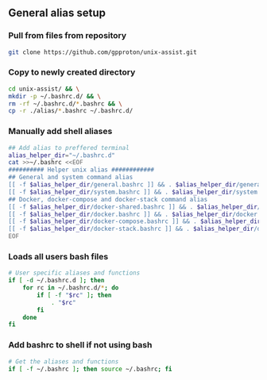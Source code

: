 ## General alias setup

### Pull from files from repository
```bash
git clone https://github.com/gpproton/unix-assist.git
```


### Copy to newly created directory
```bash
cd unix-assist/ && \
mkdir -p ~/.bashrc.d/ && \
rm -rf ~/.bashrc.d/*.bashrc && \
cp -r ./alias/*.bashrc ~/.bashrc.d/
```

### Manually add shell aliases
```bash
## Add alias to preffered terminal
alias_helper_dir="~/.bashrc.d"
cat >>~/.bashrc <<EOF
########## Helper unix alias ############
## General and system command alias
[[ -f $alias_helper_dir/general.bashrc ]] && . $alias_helper_dir/general.bashrc
[[ -f $alias_helper_dir/system.bashrc ]] && . $alias_helper_dir/system.bashrc
## Docker, docker-compose and docker-stack command alias
[[ -f $alias_helper_dir/docker-shared.bashrc ]] && . $alias_helper_dir/docker-shared.bashrc
[[ -f $alias_helper_dir/docker.bashrc ]] && . $alias_helper_dir/docker.bashrc
[[ -f $alias_helper_dir/docker-compose.bashrc ]] && . $alias_helper_dir/docker-compose.bashrc
[[ -f $alias_helper_dir/docker-stack.bashrc ]] && . $alias_helper_dir/docker-stack.bashrc
EOF
```

### Loads all users bash files
```bash
# User specific aliases and functions
if [ -d ~/.bashrc.d ]; then
	for rc in ~/.bashrc.d/*; do
		if [ -f "$rc" ]; then
			. "$rc"
		fi
	done
fi
```

### Add bashrc to shell if not using bash
```bash
# Get the aliases and functions
if [ -f ~/.bashrc ]; then source ~/.bashrc; fi
```